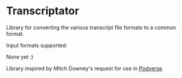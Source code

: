 # Transcriptator

Library for converting the various transcript file formats to a common format.

Input formats supported:

None yet :)

Library inspired by Mitch Downey's request for use in [Podverse](https://podverse.fm/).
